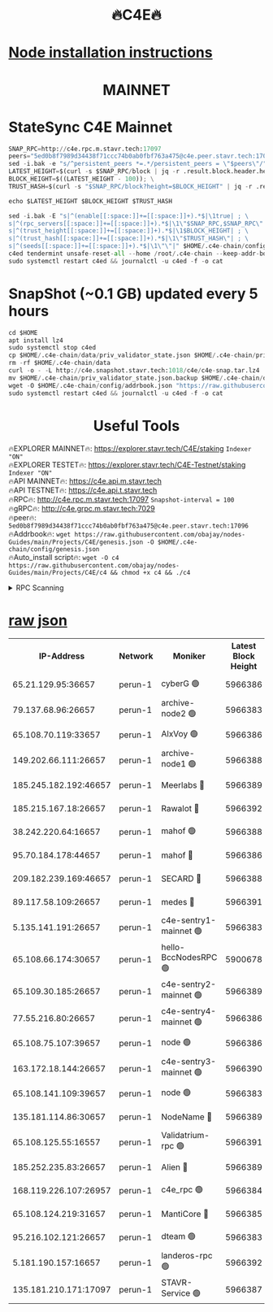 <h1 align="center"> 🔥C4E🔥</h1>

[Node installation instructions](https://github.com/obajay/nodes-Guides/tree/main/Projects/C4E)
=

<h1 align="center"> MAINNET</h1>

# StateSync C4E Mainnet
```python
SNAP_RPC=http://c4e.rpc.m.stavr.tech:17097
peers="5ed0b8f7989d34438f71ccc74b0ab0fbf763a475@c4e.peer.stavr.tech:17096"
sed -i.bak -e "s/^persistent_peers *=.*/persistent_peers = \"$peers\"/" $HOME/.c4e-chain/config/config.toml
LATEST_HEIGHT=$(curl -s $SNAP_RPC/block | jq -r .result.block.header.height); \
BLOCK_HEIGHT=$((LATEST_HEIGHT - 100)); \
TRUST_HASH=$(curl -s "$SNAP_RPC/block?height=$BLOCK_HEIGHT" | jq -r .result.block_id.hash)

echo $LATEST_HEIGHT $BLOCK_HEIGHT $TRUST_HASH

sed -i.bak -E "s|^(enable[[:space:]]+=[[:space:]]+).*$|\1true| ; \
s|^(rpc_servers[[:space:]]+=[[:space:]]+).*$|\1\"$SNAP_RPC,$SNAP_RPC\"| ; \
s|^(trust_height[[:space:]]+=[[:space:]]+).*$|\1$BLOCK_HEIGHT| ; \
s|^(trust_hash[[:space:]]+=[[:space:]]+).*$|\1\"$TRUST_HASH\"| ; \
s|^(seeds[[:space:]]+=[[:space:]]+).*$|\1\"\"|" $HOME/.c4e-chain/config/config.toml
c4ed tendermint unsafe-reset-all --home /root/.c4e-chain --keep-addr-book
sudo systemctl restart c4ed && journalctl -u c4ed -f -o cat
```
# SnapShot (~0.1 GB) updated every 5 hours
```python
cd $HOME
apt install lz4
sudo systemctl stop c4ed
cp $HOME/.c4e-chain/data/priv_validator_state.json $HOME/.c4e-chain/priv_validator_state.json.backup
rm -rf $HOME/.c4e-chain/data
curl -o - -L http://c4e.snapshot.stavr.tech:1018/c4e/c4e-snap.tar.lz4 | lz4 -c -d - | tar -x -C $HOME/.c4e-chain --strip-components 2
mv $HOME/.c4e-chain/priv_validator_state.json.backup $HOME/.c4e-chain/data/priv_validator_state.json
wget -O $HOME/.c4e-chain/config/addrbook.json "https://raw.githubusercontent.com/obajay/nodes-Guides/main/Projects/C4E/addrbook.json"
sudo systemctl restart c4ed && journalctl -u c4ed -f -o cat
```
 <h1 align="center"> Useful Tools</h1>

🔥EXPLORER MAINNET🔥:  https://explorer.stavr.tech/C4E/staking            `Indexer "ON"` \
🔥EXPLORER TESTET🔥:   https://explorer.stavr.tech/C4E-Testnet/staking     `Indexer "ON"` \
🔥API MAINNET🔥:       https://c4e.api.m.stavr.tech \
🔥API TESTNET🔥:       https://c4e.api.t.stavr.tech \
🔥RPC🔥:               http://c4e.rpc.m.stavr.tech:17097                  `Snapshot-interval = 100` \
🔥gRPC🔥:              http://c4e.grpc.m.stavr.tech:7029 \
🔥peer🔥:              `5ed0b8f7989d34438f71ccc74b0ab0fbf763a475@c4e.peer.stavr.tech:17096` \
🔥Addrbook🔥:    ```wget https://raw.githubusercontent.com/obajay/nodes-Guides/main/Projects/C4E/genesis.json -O $HOME/.c4e-chain/config/genesis.json``` \
🔥Auto_install script🔥: ```wget -O c4 https://raw.githubusercontent.com/obajay/nodes-Guides/main/Projects/C4E/c4 && chmod +x c4 && ./c4```





<details>
<summary>RPC Scanning</summary>

<h2 align="center"> We scan nodes in real time every 4 hours. And we provide the final result of RPC endpoints.
We cannot influence the operation of these nodes in any way. </h2>


```python
If Voting Power is higher than 0 --> then the Node is a validator of the network and may be subject to attack and be a potential threat to the chain.
```
```python
We marked such validators with a red symbol
```

</details>

[raw json](https://rpc-check.c4e.stavr.tech/c4e/rpc-c4e-result.json)
=



<table><tr><th>IP-Address</th><th>Network</th><th>Moniker</th><th>Latest Block Height</th><th>Earliest Block Height</th><th>Catching Up</th><th>Voting Power</th><th>Scan Time</th></tr><tr><td>65.21.129.95:36657</td><td>perun-1</td><td>cyberG 🟢</td><td>5966386</td><td>0</td><td>False</td><td>0</td><td>2023-11-22T09:56:01.028318106UTC</td></tr><tr><td>79.137.68.96:26657</td><td>perun-1</td><td>archive-node2 🟢</td><td>5966383</td><td>1</td><td>False</td><td>0</td><td>2023-11-22T09:55:43.878524836UTC</td></tr><tr><td>65.108.70.119:33657</td><td>perun-1</td><td>AlxVoy 🟢</td><td>5966386</td><td>1</td><td>False</td><td>0</td><td>2023-11-22T09:56:00.316152951UTC</td></tr><tr><td>149.202.66.111:26657</td><td>perun-1</td><td>archive-node1 🟢</td><td>5966388</td><td>1</td><td>False</td><td>0</td><td>2023-11-22T09:56:16.845569207UTC</td></tr><tr><td>185.245.182.192:46657</td><td>perun-1</td><td>Meerlabs 🔴</td><td>5966389</td><td>1051501</td><td>False</td><td>493550</td><td>2023-11-22T09:56:22.376787597UTC</td></tr><tr><td>185.215.167.18:26657</td><td>perun-1</td><td>Rawalot 🔴</td><td>5966392</td><td>1090501</td><td>False</td><td>579034</td><td>2023-11-22T09:56:36.672916712UTC</td></tr><tr><td>38.242.220.64:16657</td><td>perun-1</td><td>mahof 🟢</td><td>5966388</td><td>1892001</td><td>False</td><td>0</td><td>2023-11-22T09:56:14.526748882UTC</td></tr><tr><td>95.70.184.178:44657</td><td>perun-1</td><td>mahof 🔴</td><td>5966386</td><td>2342001</td><td>False</td><td>1357006</td><td>2023-11-22T09:55:59.600078898UTC</td></tr><tr><td>209.182.239.169:46657</td><td>perun-1</td><td>SECARD 🔴</td><td>5966388</td><td>2616101</td><td>False</td><td>675729</td><td>2023-11-22T09:56:14.212031519UTC</td></tr><tr><td>89.117.58.109:26657</td><td>perun-1</td><td>medes 🔴</td><td>5966391</td><td>2826001</td><td>False</td><td>471345</td><td>2023-11-22T09:56:31.557184280UTC</td></tr><tr><td>5.135.141.191:26657</td><td>perun-1</td><td>c4e-sentry1-mainnet 🟢</td><td>5966383</td><td>4267001</td><td>False</td><td>0</td><td>2023-11-22T09:55:43.171126279UTC</td></tr><tr><td>65.108.66.174:30657</td><td>perun-1</td><td>hello-BccNodesRPC 🟢</td><td>5900678</td><td>5031001</td><td>False</td><td>0</td><td>2023-11-22T09:56:00.680769136UTC</td></tr><tr><td>65.109.30.185:26657</td><td>perun-1</td><td>c4e-sentry2-mainnet 🟢</td><td>5966389</td><td>5186001</td><td>False</td><td>0</td><td>2023-11-22T09:56:22.028384645UTC</td></tr><tr><td>77.55.216.80:26657</td><td>perun-1</td><td>c4e-sentry4-mainnet 🟢</td><td>5966386</td><td>5187001</td><td>False</td><td>0</td><td>2023-11-22T09:55:59.961258666UTC</td></tr><tr><td>65.108.75.107:39657</td><td>perun-1</td><td>node 🟢</td><td>5966386</td><td>5198801</td><td>False</td><td>0</td><td>2023-11-22T09:56:03.408883768UTC</td></tr><tr><td>163.172.18.144:26657</td><td>perun-1</td><td>c4e-sentry3-mainnet 🟢</td><td>5966390</td><td>5286001</td><td>False</td><td>0</td><td>2023-11-22T09:56:25.092775968UTC</td></tr><tr><td>65.108.141.109:39657</td><td>perun-1</td><td>node 🟢</td><td>5966383</td><td>5303301</td><td>False</td><td>0</td><td>2023-11-22T09:55:46.293299106UTC</td></tr><tr><td>135.181.114.86:30657</td><td>perun-1</td><td>NodeName 🔴</td><td>5966389</td><td>5508301</td><td>False</td><td>333717</td><td>2023-11-22T09:56:17.212849379UTC</td></tr><tr><td>65.108.125.55:16557</td><td>perun-1</td><td>Validatrium-rpc 🟢</td><td>5966391</td><td>5551301</td><td>False</td><td>0</td><td>2023-11-22T09:56:33.948941443UTC</td></tr><tr><td>185.252.235.83:26657</td><td>perun-1</td><td>Alien 🔴</td><td>5966389</td><td>5736001</td><td>False</td><td>380508</td><td>2023-11-22T09:56:17.536994624UTC</td></tr><tr><td>168.119.226.107:26957</td><td>perun-1</td><td>c4e_rpc 🟢</td><td>5966384</td><td>5866384</td><td>False</td><td>0</td><td>2023-11-22T09:55:52.698563821UTC</td></tr><tr><td>65.108.124.219:31657</td><td>perun-1</td><td>MantiCore 🔴</td><td>5966385</td><td>5866385</td><td>False</td><td>837326</td><td>2023-11-22T09:55:59.175113469UTC</td></tr><tr><td>95.216.102.121:26657</td><td>perun-1</td><td>dteam 🟢</td><td>5966383</td><td>5958001</td><td>False</td><td>0</td><td>2023-11-22T09:55:43.520365751UTC</td></tr><tr><td>5.181.190.157:16657</td><td>perun-1</td><td>landeros-rpc 🟢</td><td>5966392</td><td>5962001</td><td>False</td><td>0</td><td>2023-11-22T09:56:36.318353323UTC</td></tr><tr><td>135.181.210.171:17097</td><td>perun-1</td><td>STAVR-Service 🟢</td><td>5966387</td><td>5964201</td><td>False</td><td>0</td><td>2023-11-22T09:56:05.783519112UTC</td></tr></table>
